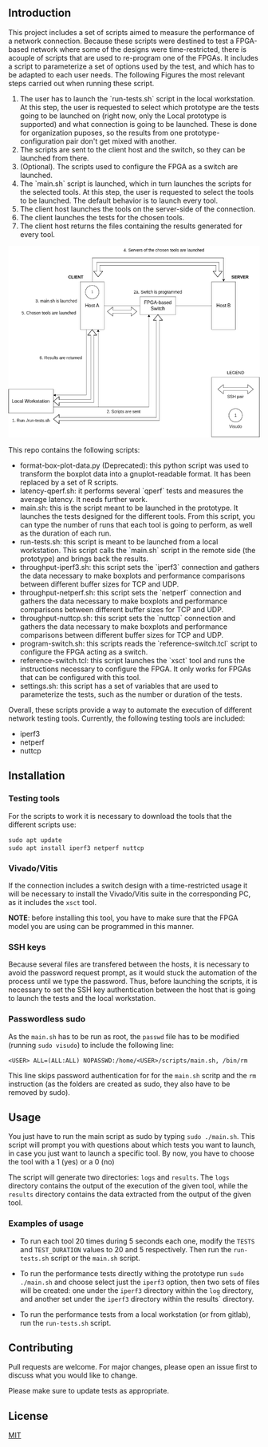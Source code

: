 ## Introduction 
This project includes a set of scripts aimed to measure the performance of a network connection. Because these scripts were destined to test a FPGA-based network where some of the designs were time-restricted, there is acouple of scripts that are used to re-program one of the FPGAs. It includes a script to parameterize a set of options used by the test, and which has to be adapted to each user needs. The following Figures the most relevant steps carried out when running these script.

<ol>
    <li> The user has to launch the `run-tests.sh` script in the local workstation. At this step, the user is requested to select which prototype are the tests going to be launched on (right now, only the Local prototype is supported) and what connection is going to be launched. These is done for organization puposes, so the results from one prototype-configuration pair don't get mixed with another.</li>
    <li> The scripts are sent to the client host and the switch, so they can be launched from there.</li>
    <li> (Optional). The scripts used to configure the FPGA as a switch are launched.</li>
    <li> The `main.sh` script is launched, which in turn launches the scripts for the selected tools. At this step, the user is requested to select the tools to be launched. The default behavior is to launch every tool. </li>
    <li> The client host launches the tools on the server-side of the connection.</li>
    <li> The client launches the tests for the chosen tools.</li>
    <li> The client host returns the files containing the results generated for every tool.</li>
</ol>

![Scripts flow](./figs/prototype-testing.drawio.png)

This repo contains the following scripts:
<ul>
    <li>format-box-plot-data.py (Deprecated): this python script was used to transform the boxplot data into a gnuplot-readable format. It has been replaced by a set of R scripts.</li>
    <li>latency-qperf.sh: it performs several `qperf` tests and measures the average latency. It needs further work.</li>
    <li>main.sh: this is the script meant to be launched in the prototype. It launches the tests designed for the different tools. From this script, you can type the number of runs that each tool is going to perform, as well as the duration of each run.</li>
    <li>run-tests.sh: this script is meant to be launched from a local workstation. This script calls the `main.sh` script in the remote side (the prototype) and brings back the results.</li>
    <li>throughput-iperf3.sh: this script sets the `iperf3` connection and gathers the data necessary to make boxplots and performance comparisons between different buffer sizes for TCP and UDP.</li>
    <li>throughput-netperf.sh: this script sets the `netperf` connection and gathers the data necessary to make boxplots and performance comparisons between different buffer sizes for TCP and UDP.</li>
    <li>throughput-nuttcp.sh: this script sets the `nuttcp` connection and gathers the data necessary to make boxplots and performance comparisons between different buffer sizes for TCP and UDP.</li>
    <li>program-switch.sh: this scripts reads the `reference-switch.tcl` script to configure the FPGA acting as a switch.</li>
    <li>reference-switch.tcl: this script launches the `xsct` tool and runs the instructions necessary to configure the FPGA. It only works for FPGAs that can be configured with this tool.</li>
    <li>settings.sh: this script has a set of variables that are used to parameterize the tests, such as the number or duration of the tests.</li>
</ul>

Overall, these scripts provide a way to automate the execution of different network testing tools. Currently, the following testing tools are included:

- iperf3
- netperf
- nuttcp

## Installation

### Testing tools
For the scripts to work it is necessary to download the tools that the different scripts use:

```
sudo apt update
sudo apt install iperf3 netperf nuttcp
```

### Vivado/Vitis
If the connection includes a switch design with a time-restricted usage it will be necessary to install the Vivado/Vitis suite in the corresponding PC, as it includes the `xsct` tool. 

**NOTE**: before installing this tool, you have to make sure that the FPGA model you are using can be programmed in this manner.

### SSH keys
Because several files are transfered between the hosts, it is necessary to avoid the password request prompt, as it would stuck the automation of the process until we type the password. Thus, before launching the scripts, it is necessary to set the SSH key authentication between the host that is going to launch the tests and the local workstation.

### Passwordless sudo

As the `main.sh` has to be run as root, the `passwd` file has to be modified (running `sudo visudo`) to include the following line:

```
<USER> ALL=(ALL:ALL) NOPASSWD:/home/<USER>/scripts/main.sh, /bin/rm
```
This line skips password authentication for <USER> for the `main.sh` scritp and the `rm` instruction (as the folders are created as sudo, they also have to be removed by sudo).

## Usage

You just have to run the main script as sudo by typing `sudo ./main.sh`. This script will prompt you with questions about which tests you want to launch, in case you just want to launch a specific tool. By now, you have to choose the tool with a 1 (yes) or a 0 (no)

The script will generate two directories: `logs` and `results`. The `logs` directory contains the output of the execution of the given tool, while the `results` directory contains the data extracted from the output of the given tool.

### Examples of usage

- To run each tool 20 times during 5 seconds each one, modify the `TESTS` and `TEST_DURATION` values to 20 and 5 respectively. Then run the `run-tests.sh` script or the `main.sh` script.

- To run the performance tests directly withing the prototype run `sudo ./main.sh` and choose select just the `iperf3` option, then two sets of files will be created: one under the `iperf3` directory within the `log` directory, and another set under the `iperf3` directory within the results` directory.

- To run the performance tests from a local workstation (or from gitlab), run the `run-tests.sh` script.


## Contributing

Pull requests are welcome. For major changes, please open an issue first
to discuss what you would like to change.

Please make sure to update tests as appropriate.

## License

[MIT](https://choosealicense.com/licenses/mit/)

